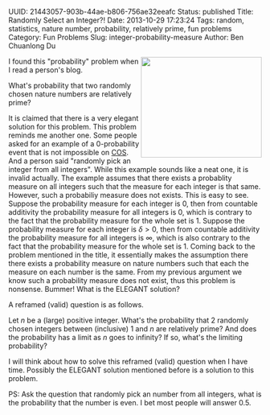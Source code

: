 UUID: 21443057-903b-44ae-b806-756ae32eeafc
Status: published
Title: Randomly Select an Integer?!
Date: 2013-10-29 17:23:24
Tags: random, statistics, nature number, probability, relatively prime, fun problems
Category: Fun Problems
Slug: integer-probability-measure
Author: Ben Chuanlong Du


[COS]: http://www.legendu.net/en/tag/fun-problems.html

<img src="http://dclong.github.io/media/number/numbers.jpg" height="200" width="240" align="right"/>

I found this "probability" problem when I read a person's blog. 


What's probability that two randomly chosen nature numbers are relatively prime?


It is claimed that there is a very elegant solution for this problem. 
This problem reminds me another one. 
Some people asked for an example of a 0-probability event 
that is not impossible on [COS][]. 
And a person said "randomly pick an integer from all integers".
While this example sounds like a neat one, 
it is invalid actually. 
The example assumes that there exists a probablity measure on all integers
such that the measure for each integer is that same. 
However, such a probabiliy measure does not exists. 
This is easy to see. 
Suppose the probability measure for each integer is 0, 
then from countable additivity the probability measure for all integers is 0, 
which is contrary to the fact that the probability measure for the whole set is 1. 
Suppose the probability measure for each integer is $\delta>0$, 
then from countable additivity the probability measure for all integers is $\infty$,
which is also contrary to the fact that the probability measure for the whole set is 1.
Coming back to the problem mentioned in the title, 
it essentially makes the assumption there there exists a probability measure on
nature numbers such that each the measure on each number is the same. 
From my previous argument we know such a probability measure does not exist, 
thus this problem is nonsense. 
Bummer! What is the ELEGANT solution? 

A reframed (valid) question is as follows.

Let $n$ be a (large) positive integer. 
What's the probability that 2 randomly chosen integers 
between (inclusive) 1 and $n$ are relatively prime? 
And does the probability has a limit as $n$ goes to infinity?
If so, what's the limiting probability?

I will think about how to solve this reframed (valid) question when I have time. 
Possibly the ELEGANT solution mentioned before is a solution to this problem.

PS: Ask the question that randomly pick an number from all integers, what is the probability
that the number is even. 
I bet most people will answer 0.5.
